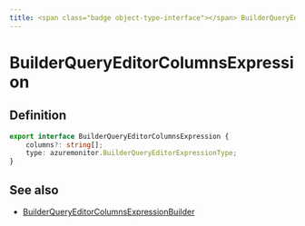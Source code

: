 ```yaml
---
title: <span class="badge object-type-interface"></span> BuilderQueryEditorColumnsExpression
---
```

# <span class="badge object-type-interface"></span> BuilderQueryEditorColumnsExpression

## Definition

```typescript
export interface BuilderQueryEditorColumnsExpression {
	columns?: string[];
	type: azuremonitor.BuilderQueryEditorExpressionType;
}

```
## See also

 * <span class="badge builder"></span> [BuilderQueryEditorColumnsExpressionBuilder](./builder-BuilderQueryEditorColumnsExpressionBuilder.md)
